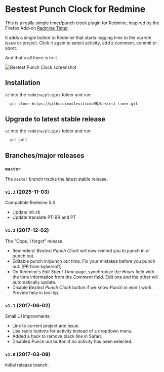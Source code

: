 # Bestest Punch Clock for Redmine

This is a really simple timer/punch clock plugin for Redmine, inspired by the Firefox Add-on [Redmine Timer](https://addons.mozilla.org/en-US/firefox/addon/redmine-timer/).

It adds a single button to Redmine that starts logging time to the current issue or project. Click it again to select activity, add a comment, commit or abort.

And that's all there is to it.

![Bestest Punch Clock screenshot](README.1.png)

## Installation

`cd` into the `redmine/plugins` folder and run:

```bash
  git clone https://github.com/LeviticusMB/bestest_timer.git
```

## Upgrade to latest stable release

`cd` into the `redmine/plugins` folder and run:

```bash
  git pull
```

## Branches/major releases

### `master`

The `master` branch tracks the latest stable release.

### `v1.3` (2025-11-03)

Compatible Redmine 5.X
* Update init.rb
* Update translate PT-BR and PT
  
### `v1.2` (2017-12-02)

The "Oops, I forgot" release.

* Reminders! *Bestest Punch Clock* will now remind you to punch in or punch out.
* Editable punch in/punch out time. Fix your mistakes before you punch out. [PR from kybersoft]
* On Redmine's *Edit Spent Time* page, synchronize the *Hours* field with the time information from the *Comment* field. Edit one and the other will automatically update.
* Disable *Bestest Punch Clock* button if we know *Punch in* won't work. Provide help in tool tip.

### `v1.1` (2017-06-02)

Small UI improvments.

* Link to current project and issue.
* Use radio buttons for activity instead of a dropdown menu.
* Added a hack to remove black line in Safari.
* Disabled Punch out button if no activity has been selected.

### `v1.0` (2017-03-08)

Initial release branch.
